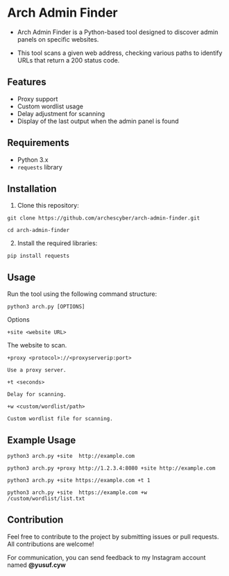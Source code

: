 # Arch Admin Finder

- Arch Admin Finder is a Python-based tool designed to discover admin panels on specific websites. 

- This tool scans a given web address, checking various paths to identify URLs that return a 200 status code.

## Features

- Proxy support
- Custom wordlist usage
- Delay adjustment for scanning
- Display of the last output when the admin panel is found

## Requirements

- Python 3.x
- `requests` library

## Installation

1. Clone this repository:

```
git clone https://github.com/archescyber/arch-admin-finder.git
```

```
cd arch-admin-finder
```
2. Install the required libraries:
```
pip install requests
```


## Usage

Run the tool using the following command structure:

`python3 arch.py [OPTIONS]`

Options

`+site <website URL>`

The website to scan.


`+proxy <protocol>://<proxyserverip:port>`

`Use a proxy server.`


`+t <seconds>`

`Delay for scanning.`


`+w <custom/wordlist/path>`

`Custom wordlist file for scanning.`



## Example Usage

`python3 arch.py +site 
http://example.com`

`python3 arch.py +proxy http://1.2.3.4:8080 +site http://example.com`

`python3 arch.py +site https://example.com +t 1`

`python3 arch.py +site 
https://example.com +w /custom/wordlist/list.txt`

## Contribution
Feel free to contribute to the project by submitting issues or pull requests. All contributions are welcome!

For communication, you can send feedback to my Instagram account named **@yusuf.cyw**
